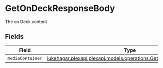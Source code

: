# GetOnDeckResponseBody

The on Deck content


## Fields

| Field                                                                                                                     | Type                                                                                                                      | Required                                                                                                                  | Description                                                                                                               |
| ------------------------------------------------------------------------------------------------------------------------- | ------------------------------------------------------------------------------------------------------------------------- | ------------------------------------------------------------------------------------------------------------------------- | ------------------------------------------------------------------------------------------------------------------------- |
| `mediaContainer`                                                                                                          | [lukehagar.plexapi.plexapi.models.operations.GetOnDeckMediaContainer](../../models/operations/GetOnDeckMediaContainer.md) | :heavy_minus_sign:                                                                                                        | N/A                                                                                                                       |